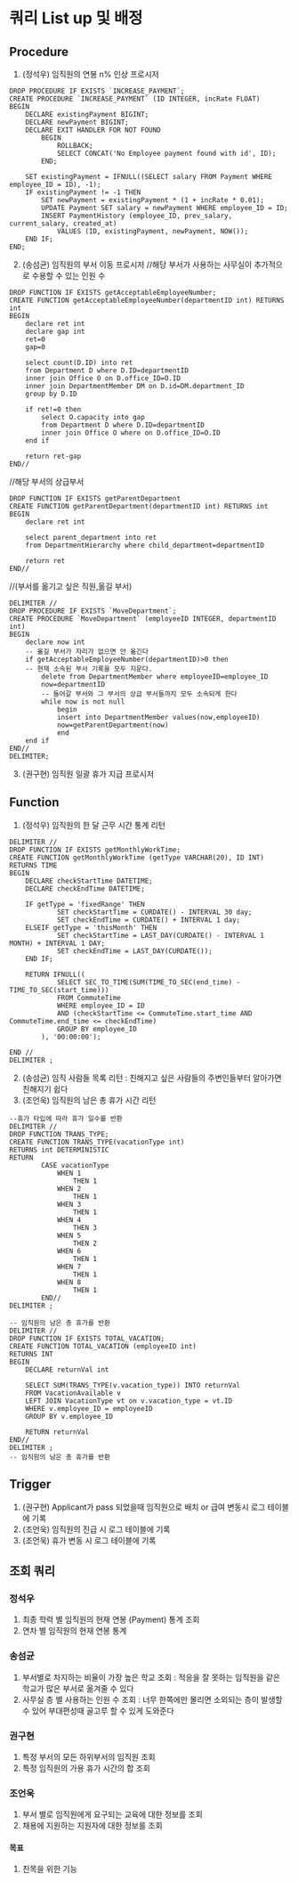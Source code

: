# 쿼리 List up 및 배정

## Procedure
1. (정석우) 임직원의 연봉 n% 인상 프로시저
```
DROP PROCEDURE IF EXISTS `INCREASE_PAYMENT`;
CREATE PROCEDURE `INCREASE_PAYMENT` (ID INTEGER, incRate FLOAT)
BEGIN
    DECLARE existingPayment BIGINT;
    DECLARE newPayment BIGINT;
    DECLARE EXIT HANDLER FOR NOT FOUND
        BEGIN
            ROLLBACK;
            SELECT CONCAT('No Employee payment found with id', ID);
        END;

    SET existingPayment = IFNULL((SELECT salary FROM Payment WHERE employee_ID = ID), -1);
    IF existingPayment != -1 THEN
        SET newPayment = existingPayment * (1 + incRate * 0.01);
        UPDATE Payment SET salary = newPayment WHERE employee_ID = ID;
        INSERT PaymentHistory (employee_ID, prev_salary, current_salary, created_at)
            VALUES (ID, existingPayment, newPayment, NOW());
    END IF;
END;
```
2. (송섬균) 임직원의 부서 이동 프로시저
//해당 부서가 사용하는 사무실이 추가적으로 수용할 수 있는 인원 수
```
DROP FUNCTION IF EXISTS getAcceptableEmployeeNumber;
CREATE FUNCTION getAcceptableEmployeeNumber(departmentID int) RETURNS int
BEGIN
	declare ret int
    declare gap int
    ret=0
    gap=0
    
    select count(D.ID) into ret
	from Department D where D.ID=departmentID
	inner join Office O on D.office_ID=O.ID
	inner join DepartmentMember DM on D.id=DM.department_ID
	group by D.ID
    
    if ret!=0 then
		select O.capacity into gap
        from Department D where D.ID=departmentID
        inner join Office O where on D.office_ID=O.ID
    end if
    
    return ret-gap
END//
```
//해당 부서의 상급부서
```
DROP FUNCTION IF EXISTS getParentDepartment
CREATE FUNCTION getParentDepartment(departmentID int) RETURNS int
BEGIN
	declare ret int
    
    select parent_department into ret
	from DepartmentHierarchy where child_department=departmentID
    
    return ret
END//
```
//(부서를 옮기고 싶은 직원,옮길 부서)
```
DELIMITER //
DROP PROCEDURE IF EXISTS `MoveDepartment`;
CREATE PROCEDURE `MoveDepartment` (employeeID INTEGER, departmentID int)
BEGIN
	declare now int
    -- 옮길 부서가 자리가 없으면 안 옮긴다
	if getAcceptableEmployeeNumber(departmentID)>0 then
    -- 현재 소속된 부서 기록을 모두 지운다.
        delete from DepartmentMember where employeeID=employee_ID
        now=departmentID
        -- 들어갈 부서와 그 부서의 상급 부서들까지 모두 소속되게 한다
        while now is not null
			begin
			insert into DepartmentMember values(now,employeeID)
			now=getParentDepartment(now)
			end
    end if
END//
DELIMITER;
```
3. (권구현) 임직원 일괄 휴가 지급 프로시저

## Function
1. (정석우) 임직원의 한 달 근무 시간 통계 리턴
```
DELIMITER //
DROP FUNCTION IF EXISTS getMonthlyWorkTime;
CREATE FUNCTION getMonthlyWorkTime (getType VARCHAR(20), ID INT) RETURNS TIME
BEGIN
    DECLARE checkStartTime DATETIME;
    DECLARE checkEndTime DATETIME;

    IF getType = 'fixedRange' THEN
            SET checkStartTime = CURDATE() - INTERVAL 30 day;
            SET checkEndTime = CURDATE() + INTERVAL 1 day;
    ELSEIF getType = 'thisMonth' THEN
            SET checkStartTime = LAST_DAY(CURDATE() - INTERVAL 1 MONTH) + INTERVAL 1 DAY;
            SET checkEndTime = LAST_DAY(CURDATE());
    END IF;

    RETURN IFNULL((
            SELECT SEC_TO_TIME(SUM(TIME_TO_SEC(end_time) - TIME_TO_SEC(start_time)))
            FROM CommuteTime
            WHERE employee_ID = ID
            AND (checkStartTime <= CommuteTime.start_time AND CommuteTime.end_time <= checkEndTime)
            GROUP BY employee_ID
        ), '00:00:00');

END //
DELIMITER ;
```
2. (송섬균) 임직 사람들 목록 리턴 : 친해지고 싶은 사람들의 주변인들부터 알아가면 친해지기 쉽다
3. (조언욱) 임직원의 남은 총 휴가 시간 리턴
```
--휴가 타입에 따라 휴가 일수를 반환
DELIMITER //
DROP FUNCTION TRANS_TYPE;
CREATE FUNCTION TRANS_TYPE(vacationType int) 
RETURNS int DETERMINISTIC
RETURN
		CASE vacationType 
			WHEN 1 
				THEN 1 
			WHEN 2
				THEN 1
			WHEN 3
				THEN 1
			WHEN 4
				THEN 3
			WHEN 5
				THEN 2
			WHEN 6
				THEN 1
			WHEN 7
				THEN 1
			WHEN 8
				THEN 1
		END//
DELIMITER ;
```
```
-- 임직원의 남은 총 휴가를 반환 
DELIMITER //
DROP FUNCTION IF EXISTS TOTAL_VACATION;
CREATE FUNCTION TOTAL_VACATION (employeeID int)
RETURNS INT
BEGIN 
	DECLARE returnVal int
    
    SELECT SUM(TRANS_TYPE(v.vacation_type)) INTO returnVal
    FROM VacationAvailable v
    LEFT JOIN VacationType vt on v.vacation_type = vt.ID
    WHERE v.employee_ID = employeeID
    GROUP BY v.employee_ID
    
    RETURN returnVal
END//
DELIMITER ;
-- 임직원의 남은 총 휴가를 반환 
```
## Trigger
1. (권구현) Applicant가 pass 되었을때 임직원으로 배치 or 급여 변동시 로그 테이블에 기록
2. (조언욱) 임직원의 진급 시 로그 테이블에 기록
3. (조언욱) 휴가 변동 시 로그 테이블에 기록

## 조회 쿼리 

### 정석우
1. 최종 학력 별 임직원의 현재 연봉 (Payment) 통계 조회
2. 연차 별 임직원의 현재 연봉 통계 

### 송섬균
1. 부서별로 차지하는 비율이 가장 높은 학교 조회 : 적응을 잘 못하는 임직원을 같은 학교가 많은 부서로 옮겨줄 수 있다
2. 사무실 층 별 사용하는 인원 수 조회 : 너무 한쪽에만 몰리면 소외되는 층이 발생할 수 있어 부대편성때 골고루 할 수 있게 도와준다

### 권구현
1. 특정 부서의 모든 하위부서의 임직원 조회
2. 특정 임직원의 가용 휴가 시간의 합 조회

### 조언욱
1. 부서 별로 임직원에게 요구되는 교육에 대한 정보를 조회
2. 채용에 지원하는 지원자에 대한 정보를 조회

#### 목표
1. 친목을 위한 기능
